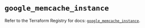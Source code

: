 # `google_memcache_instance`

Refer to the Terraform Registry for docs: [`google_memcache_instance`](https://registry.terraform.io/providers/hashicorp/google/6.22.0/docs/resources/memcache_instance).
